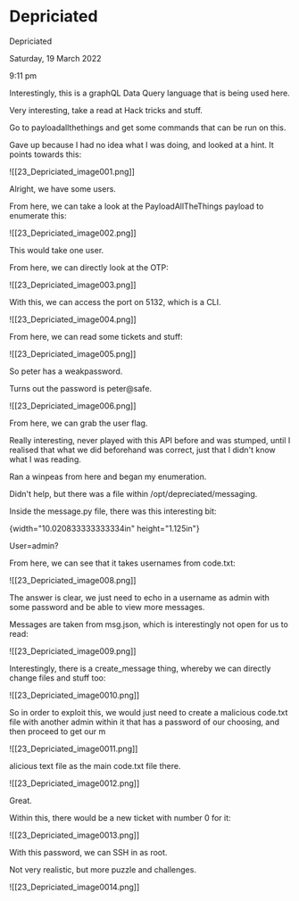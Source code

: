 # Depriciated

Depriciated

Saturday, 19 March 2022

9:11 pm

Interestingly, this is a graphQL Data Query language that is being used here.

&#x20;

Very interesting, take a read at Hack tricks and stuff.

Go to payloadallthethings and get some commands that can be run on this.

&#x20;

Gave up because I had no idea what I was doing, and looked at a hint. It points towards this:

!\[\[23\_Depriciated\_image001.png]]

Alright, we have some users.

&#x20;

From here, we can take a look at the PayloadAllTheThings payload to enumerate this:

!\[\[23\_Depriciated\_image002.png]]

This would take one user.

&#x20;

From here, we can directly look at the OTP:

!\[\[23\_Depriciated\_image003.png]]

&#x20;

With this, we can access the port on 5132, which is a CLI.

!\[\[23\_Depriciated\_image004.png]]

From here, we can read some tickets and stuff:

!\[\[23\_Depriciated\_image005.png]]

&#x20;

So peter has a weakpassword.

Turns out the password is peter@safe.

&#x20;

!\[\[23\_Depriciated\_image006.png]]

&#x20;

From here, we can grab the user flag.

&#x20;

Really interesting, never played with this API before and was stumped, until I realised that what we did beforehand was correct, just that I didn't know what I was reading.

&#x20;

Ran a winpeas from here and began my enumeration.

Didn't help, but there was a file within /opt/depreciated/messaging.

&#x20;

Inside the message.py file, there was this interesting bit:

{width="10.020833333333334in" height="1.125in"}

User=admin?

From here, we can see that it takes usernames from code.txt:

!\[\[23\_Depriciated\_image008.png]]

The answer is clear, we just need to echo in a username as admin with some password and be able to view more messages.

&#x20;

Messages are taken from msg.json, which is interestingly not open for us to read:

!\[\[23\_Depriciated\_image009.png]]

&#x20;

&#x20;

Interestingly, there is a create\_message thing, whereby we can directly change files and stuff too:

!\[\[23\_Depriciated\_image0010.png]]

&#x20;

So in order to exploit this, we would just need to create a malicious code.txt file with another admin within it that has a password of our choosing, and then proceed to get our m

!\[\[23\_Depriciated\_image0011.png]]

alicious text file as the main code.txt file there.

!\[\[23\_Depriciated\_image0012.png]]

Great.

&#x20;

Within this, there would be a new ticket with number 0 for it:

!\[\[23\_Depriciated\_image0013.png]]

&#x20;

With this password, we can SSH in as root.

&#x20;

Not very realistic, but more puzzle and challenges.

&#x20;

!\[\[23\_Depriciated\_image0014.png]]

&#x20;
